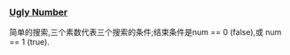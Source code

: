 ### [Ugly Number](https://leetcode.com/problems/ugly-number/description/)

简单的搜索,三个素数代表三个搜索的条件;结束条件是num == 0 (false),或 num == 1 (true).

